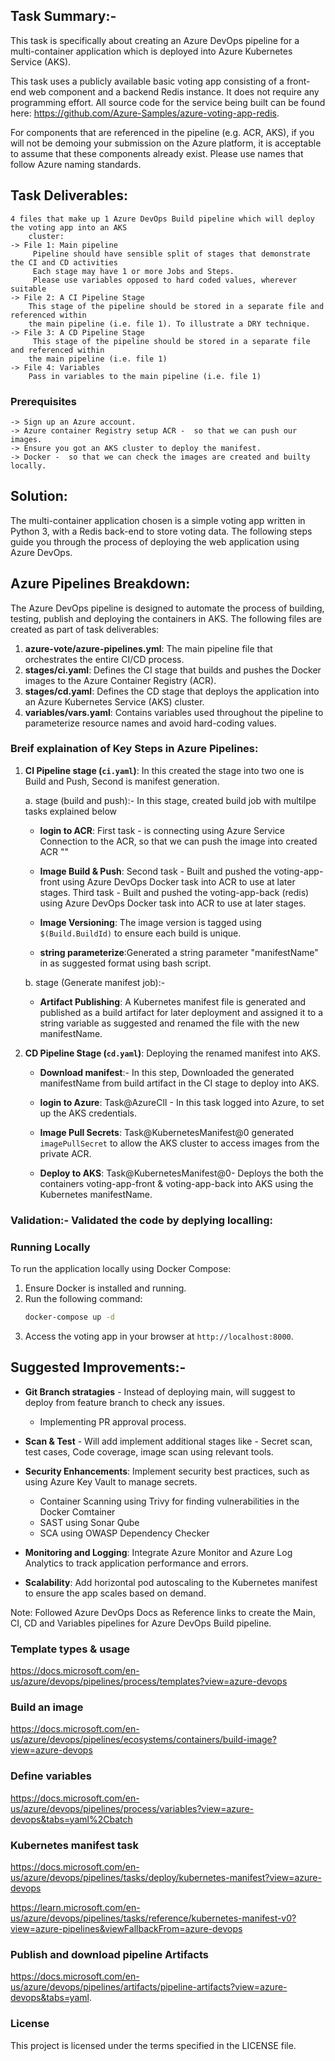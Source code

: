 ## Task Summary:- 

This task is specifically about creating an Azure DevOps pipeline for a multi-container application which is
deployed into Azure Kubernetes Service (AKS).
   
This task uses a publicly available basic voting app consisting of a front-end web component and a backend
Redis instance. It does not require any programming effort. All source code for the service being built
can be found here: https://github.com/Azure-Samples/azure-voting-app-redis.

For components that are referenced in the pipeline (e.g. ACR, AKS), if you will not be demoing your
submission on the Azure platform, it is acceptable to assume that these components already exist. Please
use names that follow Azure naming standards.

## Task Deliverables: 
    4 files that make up 1 Azure DevOps Build pipeline which will deploy the voting app into an AKS
        cluster:
    -> File 1: Main pipeline
         Pipeline should have sensible split of stages that demonstrate the CI and CD activities
         Each stage may have 1 or more Jobs and Steps.
         Please use variables opposed to hard coded values, wherever suitable
    -> File 2: A CI Pipeline Stage
        This stage of the pipeline should be stored in a separate file and referenced within
        the main pipeline (i.e. file 1). To illustrate a DRY technique.
    -> File 3: A CD Pipeline Stage
         This stage of the pipeline should be stored in a separate file and referenced within
        the main pipeline (i.e. file 1)
    -> File 4: Variables
        Pass in variables to the main pipeline (i.e. file 1)

### Prerequisites

    -> Sign up an Azure account.
    -> Azure container Registry setup ACR -  so that we can push our images.
    -> Ensure you got an AKS cluster to deploy the manifest.
    -> Docker -  so that we can check the images are created and builty locally.

## Solution:

The multi-container application chosen is a simple voting app written in Python 3, with a Redis back-end to store voting data. 
    The following steps guide you through the process of deploying the web application using Azure DevOps.

## Azure Pipelines Breakdown:

The Azure DevOps pipeline is designed to automate the process of building, testing, publish and deploying the containers in AKS. 
The following files are created as part of task deliverables:

1. **azure-vote/azure-pipelines.yml**: The main pipeline file that orchestrates the entire CI/CD process.
2. **stages/ci.yaml**: Defines the CI stage that builds and pushes the Docker images to the Azure Container Registry (ACR).
3. **stages/cd.yaml**: Defines the CD stage that deploys the application into an Azure Kubernetes Service (AKS) cluster.
4. **variables/vars.yaml**: Contains variables used throughout the pipeline to parameterize resource names and avoid hard-coding values.

### Breif explaination of Key Steps in Azure Pipelines: 

1. **CI Pipeline stage (`ci.yaml`)**: In this created the stage into two one is Build and Push, Second is manifest generation.
   
   a. stage (build and push):- In this stage, created build job with multilpe tasks explained below

   - **login to ACR**: First task - is connecting using Azure Service Connection to the ACR, so that we can push the image into created ACR ""

   - **Image Build & Push**: Second task - Built and pushed the voting-app-front using Azure DevOps Docker task into ACR to use at later stages.
                             Third task - Built and pushed the voting-app-back (redis) using Azure DevOps Docker task into ACR to use at later stages.

   - **Image Versioning**: The image version is tagged using `$(Build.BuildId)` to ensure each build is unique.

   - **string parameterize**:Generated a string parameter "manifestName" in as suggested format using bash script.

   b. stage (Generate manifest job):- 

   - **Artifact Publishing**: A Kubernetes manifest file is generated and published as a build artifact for later deployment and assigned 
        it to a string variable as suggested and renamed the file with the new manifestName.

2. **CD Pipeline Stage (`cd.yaml`)**: Deploying the renamed manifest into AKS.

   - **Download manifest**:- In this step, Downloaded the generated manifestName from build artifact in the CI stage to deploy into AKS.

   - **login to Azure**: Task@AzureClI - In this task logged into Azure, to set up the AKS credentials.

   - **Image Pull Secrets**: Task@KubernetesManifest@0 generated `imagePullSecret` to allow the AKS cluster to access images from the private ACR.

   - **Deploy to AKS**: Task@KubernetesManifest@0- Deploys the both the containers voting-app-front & voting-app-back into AKS using the Kubernetes manifestName.
   
### Validation:- Validated the code by deplying localling: 

 ### Running Locally

To run the application locally using Docker Compose:

1. Ensure Docker is installed and running.
2. Run the following command:
   ```sh
   docker-compose up -d
   ```
3. Access the voting app in your browser at `http://localhost:8000`.

## Suggested Improvements:- 

- **Git Branch stratagies** -  Instead of deploying main, will suggest to deploy from feature branch to check any issues.
    - Implementing PR approval process.

- **Scan & Test** - Will add implement additional stages like - Secret scan, test cases, Code coverage, image scan using relevant tools.

- **Security Enhancements**: Implement security best practices, such as using Azure Key Vault to manage secrets.

    - Container Scanning using Trivy for finding vulnerabilities in the Docker Comtainer
    - ⁠SAST using Sonar Qube
    - ⁠SCA using OWASP Dependency Checker

- **Monitoring and Logging**: Integrate Azure Monitor and Azure Log Analytics to track application performance and errors.

- **Scalability**: Add horizontal pod autoscaling to the Kubernetes manifest to ensure the app scales based on demand.

Note: Followed Azure DevOps Docs as Reference links to create the Main, CI, CD and Variables pipelines for Azure DevOps Build pipeline.

### Template types & usage
https://docs.microsoft.com/en-us/azure/devops/pipelines/process/templates?view=azure-devops

### Build an image
https://docs.microsoft.com/en-us/azure/devops/pipelines/ecosystems/containers/build-image?view=azure-devops

### Define variables
https://docs.microsoft.com/en-us/azure/devops/pipelines/process/variables?view=azure-devops&tabs=yaml%2Cbatch

### Kubernetes manifest task
https://docs.microsoft.com/en-us/azure/devops/pipelines/tasks/deploy/kubernetes-manifest?view=azure-devops

https://learn.microsoft.com/en-us/azure/devops/pipelines/tasks/reference/kubernetes-manifest-v0?view=azure-pipelines&viewFallbackFrom=azure-devops

### Publish and download pipeline Artifacts 
https://docs.microsoft.com/en-us/azure/devops/pipelines/artifacts/pipeline-artifacts?view=azure-devops&tabs=yaml.

### License

This project is licensed under the terms specified in the LICENSE file.